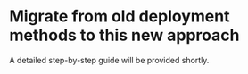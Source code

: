 # Migrate from old deployment methods to this new approach

A detailed step-by-step guide will be provided shortly.
